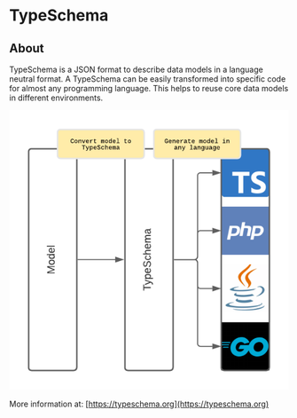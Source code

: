 # TypeSchema

## About

TypeSchema is a JSON format to describe data models in a language neutral
format. A TypeSchema can be easily transformed into specific code for almost any
programming language. This helps to reuse core data models in different
environments.

<p align="center">
    <a href="https://typeschema.org" target="_blank"><img src="https://raw.githubusercontent.com/apioo/typeschema/master/www/public/img/typeschema_flow.png"></a>
</p>

More information at: [https://typeschema.org](https://typeschema.org)
